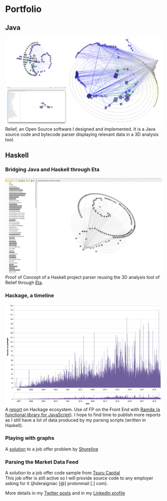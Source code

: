 # Portfolio
## Java
![Relief](screenshots/Relief.png)
Relief, an Open Source software I designed and implemented. It is a Java source code and bytecode parser displaying relevant data in a 3D analysis tool.  

## Haskell
### Bridging Java and Haskell through Eta
![Haskell](screenshots/Haskell.png)
Proof of Concept of a Haskell project parser reusing the 3D analysis tool of Relief through [Eta](https://eta-lang.org/).  

### Hackage, a timeline
![Hackage](screenshots/Hackage.png)
A [report](https://beta.observablehq.com/@jhenligne/hackage-a-timeline) on Hackage ecosystem. Use of FP on the Front End with [Ramda (a functional library for JavaScript)](https://ramdajs.com/docs/). I hope to find time to publish more reports as I still have a lot of data produced by my parsing scripts (written in Haskell).

### Playing with graphs
A [solution](https://github.com/jhenligne/shoreline) to a job offer problem by [Shoreline](https://shorelinesoftware.com/software-engineer-language/) 

### Parsing the Market Data Feed
A solution to a job offer code sample from [Tsuru Capital](https://www.tsurucapital.com/en/code-sample.html)  
This job offer is still active so I will provide source code to any employer asking for it (jhderaigniac [@] protonmail [.] com).  

More details in my [Twitter posts](https://twitter.com/JHRaigniac) and in my [LinkedIn profile](https://www.linkedin.com/in/jean-hugues-de-raigniac/en)  
